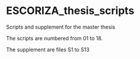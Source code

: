 # ESCORIZA_thesis_scripts

Scripts and supplement for the master thesis

The scripts are numbered from 01 to 18.

The supplement are files S1 to S13

